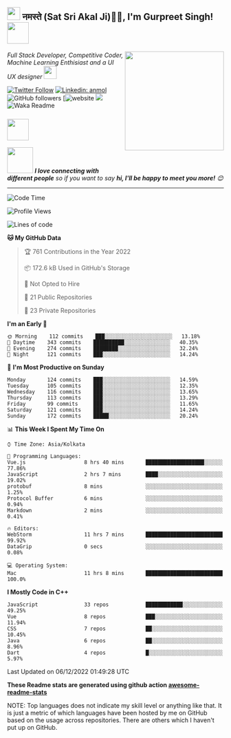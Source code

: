 <h2><img src="https://emojis.slackmojis.com/emojis/images/1531849430/4246/blob-sunglasses.gif?1531849430" width="30"/> नमस्ते (Sat Sri Akal Ji)🙏🏻, I'm Gurpreet Singh! <img src="https://media.giphy.com/media/12oufCB0MyZ1Go/giphy.gif" width="50"></h2>
<img align='right' src="https://media.giphy.com/media/M9gbBd9nbDrOTu1Mqx/giphy.gif" width="230">
<p><em>Full Stack Developer, Competitive Coder, Machine Learning Enthisiast and a UI UX designer
    <img src="https://media.giphy.com/media/WUlplcMpOCEmTGBtBW/giphy.gif" width="30"> 
</em></p>

[![Twitter Follow](https://img.shields.io/twitter/follow/punjabinuclei?label=Follow)](https://twitter.com/intent/follow?screen_name=punjabinuclei)
[![Linkedin: anmol](https://img.shields.io/badge/-anmol-blue?style=flat-square&logo=Linkedin&logoColor=white&link=https://www.linkedin.com/in/punjabinuclei/)](https://www.linkedin.com/in/punjabinuclei/)
![GitHub followers](https://img.shields.io/github/followers/punjabinuclei?label=Follow&style=social)
[![website](https://img.shields.io/badge/Website-46a2f1.svg?&style=flat-square&logo=Google-Chrome&logoColor=white&link=https://punjabinuclei.netlify.app/)
![](https://visitor-badge.glitch.me/badge?page_id=punjabinuclei.punjabinuclei)
![Waka Readme](https://github.com/punjabinuclei/punjabinuclei/workflows/Waka%20Readme/badge.svg)



### <img src="https://media.giphy.com/media/VgCDAzcKvsR6OM0uWg/giphy.gif" width="50">

<img src="https://media.giphy.com/media/LnQjpWaON8nhr21vNW/giphy.gif" width="60"> <em><b>I love connecting with different people</b> so if you want to say <b>hi, I'll be happy to meet you more!</b> 😊</em>

---
<!--START_SECTION:waka-->
![Code Time](http://img.shields.io/badge/Code%20Time-2%2C136%20hrs%2048%20mins-blue)

![Profile Views](http://img.shields.io/badge/Profile%20Views-984-blue)

![Lines of code](https://img.shields.io/badge/From%20Hello%20World%20I%27ve%20Written-1%20Million%20lines%20of%20code-blue)

**🐱 My GitHub Data** 

> 🏆 761 Contributions in the Year 2022
 > 
> 📦 172.6 kB Used in GitHub's Storage 
 > 
> 🚫 Not Opted to Hire
 > 
> 📜 21 Public Repositories 
 > 
> 🔑 23 Private Repositories  
 > 
**I'm an Early 🐤** 

```text
🌞 Morning    112 commits    ███░░░░░░░░░░░░░░░░░░░░░░   13.18% 
🌆 Daytime    343 commits    ██████████░░░░░░░░░░░░░░░   40.35% 
🌃 Evening    274 commits    ████████░░░░░░░░░░░░░░░░░   32.24% 
🌙 Night      121 commits    ███░░░░░░░░░░░░░░░░░░░░░░   14.24%

```
📅 **I'm Most Productive on Sunday** 

```text
Monday       124 commits    ███░░░░░░░░░░░░░░░░░░░░░░   14.59% 
Tuesday      105 commits    ███░░░░░░░░░░░░░░░░░░░░░░   12.35% 
Wednesday    116 commits    ███░░░░░░░░░░░░░░░░░░░░░░   13.65% 
Thursday     113 commits    ███░░░░░░░░░░░░░░░░░░░░░░   13.29% 
Friday       99 commits     ███░░░░░░░░░░░░░░░░░░░░░░   11.65% 
Saturday     121 commits    ███░░░░░░░░░░░░░░░░░░░░░░   14.24% 
Sunday       172 commits    █████░░░░░░░░░░░░░░░░░░░░   20.24%

```


📊 **This Week I Spent My Time On** 

```text
⌚︎ Time Zone: Asia/Kolkata

💬 Programming Languages: 
Vue.js                   8 hrs 40 mins       ███████████████████░░░░░░   77.86% 
JavaScript               2 hrs 7 mins        ████░░░░░░░░░░░░░░░░░░░░░   19.02% 
protobuf                 8 mins              ░░░░░░░░░░░░░░░░░░░░░░░░░   1.25% 
Protocol Buffer          6 mins              ░░░░░░░░░░░░░░░░░░░░░░░░░   0.94% 
Markdown                 2 mins              ░░░░░░░░░░░░░░░░░░░░░░░░░   0.41%

🔥 Editors: 
WebStorm                 11 hrs 7 mins       █████████████████████████   99.92% 
DataGrip                 0 secs              ░░░░░░░░░░░░░░░░░░░░░░░░░   0.08%

💻 Operating System: 
Mac                      11 hrs 8 mins       █████████████████████████   100.0%

```

**I Mostly Code in C++** 

```text
JavaScript               33 repos            ████████████░░░░░░░░░░░░░   49.25% 
Vue                      8 repos             ███░░░░░░░░░░░░░░░░░░░░░░   11.94% 
CSS                      7 repos             ██░░░░░░░░░░░░░░░░░░░░░░░   10.45% 
Java                     6 repos             ██░░░░░░░░░░░░░░░░░░░░░░░   8.96% 
Dart                     4 repos             █░░░░░░░░░░░░░░░░░░░░░░░░   5.97%

```



 Last Updated on 06/12/2022 01:49:28 UTC
<!--END_SECTION:waka-->

**These Readme stats are generated using github action [awesome-readme-stats](https://github.com/anmol098/waka-readme-stats)**

NOTE: Top languages does not indicate my skill level or anything like that. It is just a metric of which languages have been hosted by me on GitHub based on the usage across repositories. There are others which I haven't put up on GitHub.
